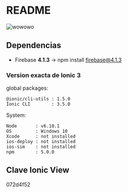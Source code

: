 # README #

![wowowo](http://static.fjcdn.com/gifs/Trippy_c2d391_2720253.gif)

## Dependencias

+ Firebase **4.1.3** -> npm install firebase@4.1.3

### Version exacta de Ionic 3 ###

global packages:

    @ionic/cli-utils : 1.5.0
    Ionic CLI        : 3.5.0

System:

    Node       : v6.10.1
    OS         : Windows 10
    Xcode      : not installed
    ios-deploy : not installed
    ios-sim    : not installed
    npm        : 5.0.0



## Clave Ionic View ##

072d4f52

